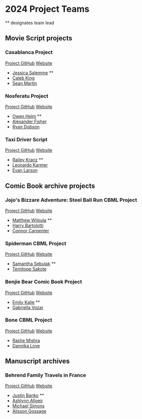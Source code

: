 # 2024 Project Teams

** designates team lead

## Movie Script projects
### Casablanca Project
[Project GitHub](https://github.com/jvs7215/Casablanca-Project)
[Website](https://jvs7215.github.io/Casablanca-Project/)
* [Jessica Salemme](https://github.com/jvs7215) **
* [Caleb King](https://github.com/Cal16king)
* [Sean Martin](https://github.com/sjm7342)

### Nosferatu Project
[Project GitHub](https://github.com/OH-ThatGuy/DIGIT-110-Nosferatu)
[Website](https://oh-thatguy.github.io/DIGIT-110-Nosferatu/)
* [Owen Helm](https://github.com/OH-ThatGuy) **
* [Alexander Fisher](https://github.com/afish2003)
* [Ryan Dobson](https://github.com/Rkd5429)

### Taxi Driver Script 
[Project GitHub](https://github.com/brother-bread/taxi-driver-script)
[Website](https://brother-bread.github.io/taxi-driver-script/)
* [Railey Kranz](https://github.com/brother-bread) **
* [Leonardo Karmer](https://github.com/Leonidas-11037)
* [Evan Larson](https://github.com/EvLar64)

## Comic Book archive projects
### Jojo's Bizzare Adventure: Steel Ball Run CBML Project
[Project GitHub](https://github.com/Matthew-W8/DIGIT110-SteelBallRun)
[Website](https://matthew-w8.github.io/DIGIT110-SteelBallRun/)
* [Matthew Wilpula](https://github.com/Matthew-W8) **
* [Harry Bartolotti](https://github.com/HarrBear37)
* [Connor Carpenter](https://github.com/connorcarpenter13)

### Spiderman CBML Project
[Project GitHub](https://github.com/sam-seb/CBML-Project)
[Website](https://sam-seb.github.io/CBML-Project/)
* [Samantha Sebulak](https://github.com/sam-seb/) **
* [Temitope Sakote](https://github.com/Temiii857)

### Benjie Bear Comic Book Project 
[Project GitHub](https://github.com/emikalie/BenjiBearComic)
[Website](https://emikalie.github.io/BenjiBearComic/)
* [Emily Kalie](https://github.com/emikalie) **
* [Gabriella Vozar](https://github.com/GabVoz13)

### Bone CBML Project
[Project GitHub](https://github.com/rashemish/Bone-CBML)
[Website](https://rashemish.github.io/Bone-CBML/)
* [Rashe Mishra](https://github.com/rashemish/)
* [Dannika Love](https://github.com/dal5842)


## Manuscript archives
### Behrend Family Travels in France
[Project GitHub](https://github.com/J-Banko/BehrendArchiveProject)
[Website](https://j-banko.github.io/BehrendArchiveProject/)
* [Justin Banko](https://github.com/J-Banko) **
* [Ashlynn Allgeir](https://github.com/ashlynnallgeier)
* [Michael Simons](https://github.com/mrs7068)
* [Alisson Gossage](https://github.com/alissongossage)
















